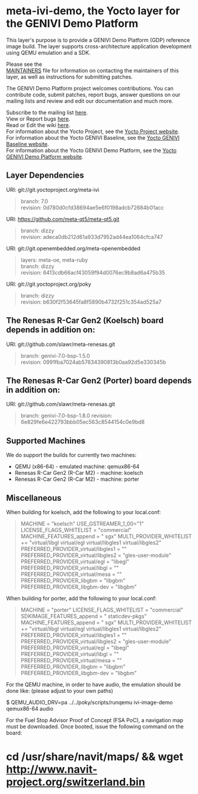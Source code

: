 meta-ivi-demo, the Yocto layer for the GENIVI Demo Platform
===========================================================

This layer's purpose is to provide a GENIVI Demo Platform (GDP) reference
image build. The layer supports cross-architecture application development
using QEMU emulation and a SDK.

Please see the  
[MAINTAINERS](http://git.projects.genivi.org/?p=meta-genivi-demo.git;a=blob;f=MAINTAINERS)
file for information on contacting the maintainers of this layer, as well as
instructions for submitting patches.

The GENIVI Demo Platform project welcomes contributions. You can contribute
code, submit patches, report bugs, answer questions on our mailing lists and
review and edit our documentation and much more.

Subscribe to the mailing list
    [here](https://lists.genivi.org/mailman/listinfo/genivi-meta-ivi).  
View or Report bugs
    [here](https://bugs.genivi.org/buglist.cgi?product=Yocto%20baseline&component=GENIVI%20Demo%20Platform).  
Read or Edit the wiki
    [here](http://wiki.projects.genivi.org/index.php/meta-ivi).  
For information about the Yocto Project, see the
    [Yocto Project website](https://www.yoctoproject.org).  
For information about the Yocto GENIVI Baseline, see the
    [Yocto GENIVI Baseline website](http://projects.genivi.org/GENIVI_Baselines/meta-ivi).  
For information about the Yocto GENIVI Demo Platform, see the
    [Yocto GENIVI Demo Platform website](http://wiki.projects.genivi.org/index.php/Intrepid_-_Yocto_GENIVI_Demo_Platform).

Layer Dependencies
------------------

URI: git://git.yoctoproject.org/meta-ivi
> branch:   7.0  
> revision: 0d780d0cfd38694ae5e6f0198adcb72684b01acc

URI: https://github.com/meta-qt5/meta-qt5.git
> branch:   dizzy  
> revision: adeca0db212d61a933d7952ad44ea1064cfca747

URI: git://git.openembedded.org/meta-openembedded
> layers:   meta-oe, meta-ruby  
> branch:   dizzy  
> revision: 6413cdb66acf43059f94d0076ec9b8ad6a475b35

URI: git://git.yoctoproject.org/poky
> branch:   dizzy  
> revision: b630f2f53645fa8f5890b4732f251c354ad525a7

## The Renesas R-Car Gen2 (Koelsch) board depends in addition on: ##

URI: git://github.com/slawr/meta-renesas.git
> branch:   genivi-7.0-bsp-1.5.0  
> revision: 0991fba7024ab57634390813b0aa92d5e330345b

## The Renesas R-Car Gen2 (Porter) board depends in addition on: ##

URI: git://github.com/slawr/meta-renesas.git
> branch:   genivi-7.0-bsp-1.8.0
> revision: 6e829fe6e422793bbb05ec563c8544154c0e9bd8

Supported Machines
------------------

We do support the builds for currently two machines:

* QEMU (x86-64) - emulated machine: qemux86-64
* Renesas R-Car Gen2 (R-Car M2) - machine: koelsch
* Renesas R-Car Gen2 (R-Car M2) - machine: porter

Miscellaneous
-------------

When building for koelsch, add the following to your local.conf:

> MACHINE = "koelsch"
> USE_GSTREAMER_1_00="1"
> LICENSE_FLAGS_WHITELIST = "commercial"
> MACHINE_FEATURES_append = " sgx"
> MULTI_PROVIDER_WHITELIST += "virtual/libgl virtual/egl virtual/libgles1 virtual/libgles2"
> PREFERRED_PROVIDER_virtual/libgles1 = ""
> PREFERRED_PROVIDER_virtual/libgles2 = "gles-user-module"
> PREFERRED_PROVIDER_virtual/egl = "libegl"
> PREFERRED_PROVIDER_virtual/libgl = ""
> PREFERRED_PROVIDER_virtual/mesa = ""
> PREFERRED_PROVIDER_libgbm = "libgbm"
> PREFERRED_PROVIDER_libgbm-dev = "libgbm"


When building for porter, add the following to your local.conf:

> MACHINE = "porter"
> LICENSE_FLAGS_WHITELIST = "commercial"
> SDKIMAGE_FEATURES_append = " staticdev-pkgs"
> MACHINE_FEATURES_append = " sgx"
> MULTI_PROVIDER_WHITELIST += "virtual/libgl virtual/egl virtual/libgles1 virtual/libgles2"
> PREFERRED_PROVIDER_virtual/libgles1 = ""
> PREFERRED_PROVIDER_virtual/libgles2 = "gles-user-module"
> PREFERRED_PROVIDER_virtual/egl = "libegl"
> PREFERRED_PROVIDER_virtual/libgl = ""
> PREFERRED_PROVIDER_virtual/mesa = ""
> PREFERRED_PROVIDER_libgbm = "libgbm"
> PREFERRED_PROVIDER_libgbm-dev = "libgbm"


For the QEMU machine, in order to have audio, the emulation should be done like:
(please adjust to your own paths)

$ QEMU_AUDIO_DRV=pa ../../poky/scripts/runqemu ivi-image-demo qemux86-64 audio


For the Fuel Stop Advisor Proof of Concept (FSA PoC), a navigation map
must be downloaded. Once booted, issue the following command on the board:

# cd /usr/share/navit/maps/ && wget http://www.navit-project.org/switzerland.bin
